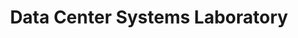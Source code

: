 ---
title: Data Center Systems Laboratory

description: |
  The Data Center Systems Laboratory (DCSL) focuses on systems-level problems within datacenters combining operating systems, networks, and computer architecture.

people:
  - edouard-bugnion


layout: project
last-updated: 2019-11-04
link: "https://www.epfl.ch/labs/dcsl/"
---
